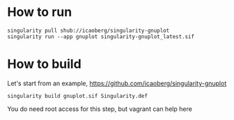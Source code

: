 # How to run
```
singularity pull shub://icaoberg/singularity-gnuplot
singularity run --app gnuplot singularity-gnuplot_latest.sif
```

# How to build

Let's start from an example, https://github.com/icaoberg/singularity-gnuplot
```
singularity build gnuplot.sif Singularity.def
```

You do need root access for this step, but vagrant can help here

